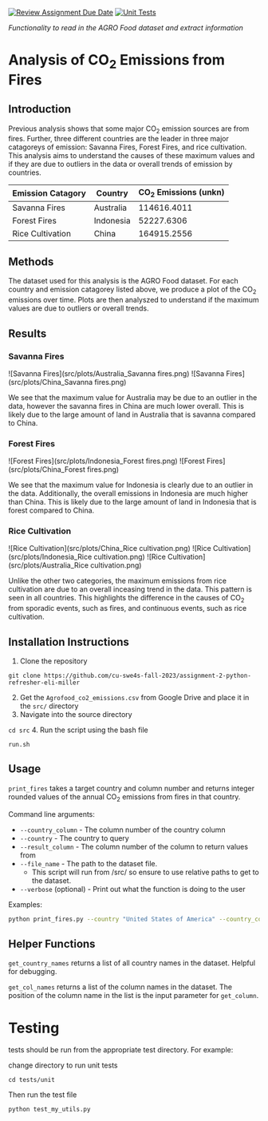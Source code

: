 [![Review Assignment Due Date](https://classroom.github.com/assets/deadline-readme-button-24ddc0f5d75046c5622901739e7c5dd533143b0c8e959d652212380cedb1ea36.svg)](https://classroom.github.com/a/oQi7O4AA)
[![Unit Tests](https://github.com/cu-swe4s-fall-2023/assignment-2-python-refresher-eli-miller/actions/workflows/unit_test.yml/badge.svg?branch=master)](https://github.com/cu-swe4s-fall-2023/assignment-2-python-refresher-eli-miller/actions/workflows/unit_test.yml)

_Functionality to read in the AGRO Food dataset and extract information_
# Analysis of CO<sub>2</sub> Emissions from Fires

## Introduction
Previous analysis shows that some major CO<sub>2</sub> emission sources are from fires. Further, three different 
countries are the leader in three major catagoreys of emission: Savanna Fires, Forest Fires, and rice cultivation. 
This analysis aims to understand the causes of these maximum values and if they are due to outliers in the data or 
overall trends of emission by countries.

Emission Catagory | Country | CO<sub>2</sub> Emissions (unkn)
--- | --- | ---
Savanna Fires | Australia | 114616.4011
Forest Fires | Indonesia | 52227.6306
Rice Cultivation | China | 164915.2556


## Methods
The dataset used for this analysis is the AGRO Food dataset. For each country and emission catagorey listed above, 
we produce a plot of the CO<sub>2</sub> emissions over time. Plots are then analyszed to understand if the maximum 
values are due to outliers or overall trends.


## Results
### Savanna Fires
![Savanna Fires](src/plots/Australia_Savanna fires.png)
![Savanna Fires](src/plots/China_Savanna fires.png)

We see that the maximum value for Australia may be due to an outlier in the data, however the savanna fires in China 
are much lower overall. This is likely due to the large amount of land in Australia that is savanna compared to China. 

### Forest Fires
![Forest Fires](src/plots/Indonesia_Forest fires.png)
![Forest Fires](src/plots/China_Forest fires.png)

We see that the maximum value for Indonesia is clearly due to an outlier in the data. Additionally, the overall 
emissions in Indonesia are much higher than China. This is likely due to the large amount of land in Indonesia that 
is forest compared to China.

### Rice Cultivation

![Rice Cultivation](src/plots/China_Rice cultivation.png)
![Rice Cultivation](src/plots/Indonesia_Rice cultivation.png)
![Rice Cultivation](src/plots/Australia_Rice cultivation.png)

Unlike the other two categories, the maximum emissions from rice cultivation are due to an overall inceasing trend 
in the data. This pattern is seen in all countries. This highlights the difference in the causes of CO<sub>2</sub> 
from sporadic events, such as fires, and continuous events, such as rice cultivation.









## Installation Instructions
1. Clone the repository

```git clone https://github.com/cu-swe4s-fall-2023/assignment-2-python-refresher-eli-miller```

2. Get the `Agrofood_co2_emissions.csv` from Google Drive and place it in the `src/` directory
3. Navigate into the source directory

```cd src```
4. Run the script using the bash file

```run.sh```



## Usage
`print_fires` takes a target country and column number and returns integer rounded values of the annual 
CO<sub>2</sub> emissions from fires in that country.

Command line arguments:
* `--country_column`  - The column number of the country column
* `--country` - The country to query
* `--result_column` - The column number of the column to return values from
* `--file_name` - The path to the dataset file. 
  * This script will run from /src/ so ensure to use relative paths to get to the dataset.
* `--verbose` (optional) - Print out what the function is doing to the user

Examples:
```bash
python print_fires.py --country "United States of America" --country_column 0 --result_column 3
```

## Helper Functions
`get_country_names` returns a list of all country names in the dataset. Helpful for debugging.

`get_col_names` returns a list of the column names in the dataset. The position of the column name in the list is 
the input parameter for `get_column`.


# Testing

tests should be run from the appropriate test directory. For example:

change directory to run unit tests

```cd tests/unit```

Then run the test file

```python test_my_utils.py```



